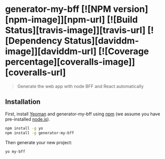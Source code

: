 # generator-my-bff [![NPM version][npm-image]][npm-url] [![Build Status][travis-image]][travis-url] [![Dependency Status][daviddm-image]][daviddm-url] [![Coverage percentage][coveralls-image]][coveralls-url]
> Generate the web app with node BFF and React automatically

## Installation

First, install [Yeoman](http://yeoman.io) and generator-my-bff using [npm](https://www.npmjs.com/) (we assume you have pre-installed [node.js](https://nodejs.org/)).

```bash
npm install -g yo
npm install -g generator-my-bff
```

Then generate your new project:

```bash
yo my-bff
```
